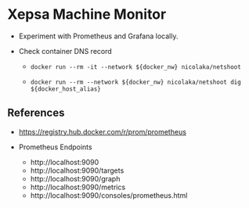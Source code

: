 # Xepsa Machine Monitor

* Experiment with Prometheus and Grafana locally.

* Check container DNS record

    * `docker run --rm -it --network ${docker_nw} nicolaka/netshoot`

    * `docker run --rm --network ${docker_nw} nicolaka/netshoot dig ${docker_host_alias}`

## References

* https://registry.hub.docker.com/r/prom/prometheus


* Prometheus Endpoints
    * http://localhost:9090
    * http://localhost:9090/targets
    * http://localhost:9090/graph
    * http://localhost:9090/metrics
    * http://localhost:9090/consoles/prometheus.html


